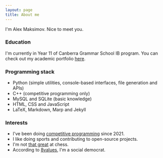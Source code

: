 ```yaml
---
layout: page
title: About me
---
```


I'm Alex Maksimov. Nice to meet you.

### Education

I'm currently in Year 11 of Canberra Grammar School IB program. You can check out my academic portfolio [here](https://maleksware.github.io/portfolio-alex).

### Programming stack

- Python (simple utilities, console-based interfaces, file generation and APIs)
- C++ (competitive programming only)
- MySQL and SQLite (basic knowledge)
- HTML, CSS and JavaScript
- LaTeX, Markdown, Marp and Jekyll

### Interests

- I've been doing [competitive programming](https://codeforces.com/profile/ad_red) since 2021.
- I like doing sports and contributing to open-source projects.
- I'm not [that great](https://lichess.org/@/alex_maksimov) at chess.
- According to [8values](https://8values.github.io), I'm a social democrat.
